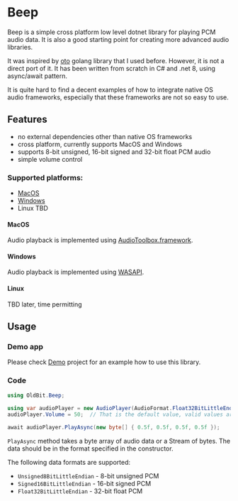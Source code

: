 # Beep

Beep is a simple cross platform low level dotnet library for playing PCM audio data. It is also a good starting point for creating 
more advanced audio libraries. 

It was inspired by [oto](https://github.com/ebitengine/oto) golang library that I used before. However, it is not a direct port of it. It has been written from scratch in C# and .net 8, using async/await pattern.

It is quite hard to find a decent examples of how to integrate native OS audio frameworks, especially that these frameworks are not so easy to use.

## Features
- no external dependencies other than native OS frameworks 
- cross platform, currently supports MacOS and Windows
- supports 8-bit unsigned, 16-bit signed and 32-bit float PCM audio
- simple volume control

### Supported platforms:
- [MacOS](#MacOS)
- [Windows](#Windows)
- Linux TBD

#### MacOS
Audio playback is implemented using [AudioToolbox.framework](https://developer.apple.com/documentation/audiotoolbox).

#### Windows
Audio playback is implemented using [WASAPI](https://docs.microsoft.com/en-us/windows/win32/coreaudio/wasapi).

#### Linux
TBD later, time permitting

## Usage

### Demo app
Please check [Demo](src/Demo) project for an example how to use this library.

### Code
```csharp
using OldBit.Beep;

using var audioPlayer = new AudioPlayer(AudioFormat.Float32BitLittleEndian, 44100, 2);
audioPlayer.Volume = 50;  // That is the default value, valid values are 1-100

await audioPlayer.PlayAsync(new byte[] { 0.5f, 0.5f, 0.5f, 0.5f });
```
`PlayAsync` method takes a byte array of audio data or a Stream of bytes.
The data should be in the format specified in the constructor.

The following data formats are supported:
- `Unsigned8BitLittleEndian` - 8-bit unsigned PCM
- `Signed16BitLittleEndian` - 16-bit signed PCM
- `Float32BitLittleEndian` - 32-bit float PCM
